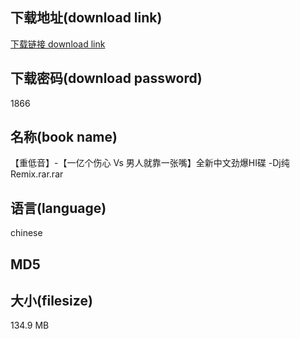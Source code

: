 ## 下载地址(download link)
[下载链接 download link](https://tutu365.netlify.app/?s=%E3%80%90%E9%87%8D%E4%BD%8E%E9%9F%B3%E3%80%91-%E3%80%90%E4%B8%80%E4%BA%BF%E4%B8%AA%E4%BC%A4%E5%BF%83+Vs+%E7%94%B7%E4%BA%BA%E5%B0%B1%E9%9D%A0%E4%B8%80%E5%BC%A0%E5%98%B4%E3%80%91%E5%85%A8%E6%96%B0%E4%B8%AD%E6%96%87%E5%8A%B2%E7%88%86HI%E7%A2%9F+-Dj%E7%BA%AFRemix.rar)

## 下载密码(download password)
1866

## 名称(book name)
【重低音】-【一亿个伤心 Vs 男人就靠一张嘴】全新中文劲爆HI碟 -Dj纯Remix.rar.rar

## 语言(language)
chinese

## MD5


## 大小(filesize)
134.9 MB
